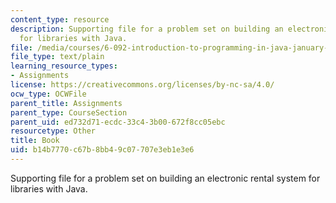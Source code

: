 ```yaml
---
content_type: resource
description: Supporting file for a problem set on building an electronic rental system
  for libraries with Java.
file: /media/courses/6-092-introduction-to-programming-in-java-january-iap-2010/b14b7770c67b8bb49c07707e3eb1e3e6_Book.java
file_type: text/plain
learning_resource_types:
- Assignments
license: https://creativecommons.org/licenses/by-nc-sa/4.0/
ocw_type: OCWFile
parent_title: Assignments
parent_type: CourseSection
parent_uid: ed732d71-ecdc-33c4-3b00-672f8cc05ebc
resourcetype: Other
title: Book
uid: b14b7770-c67b-8bb4-9c07-707e3eb1e3e6
---
```

Supporting file for a problem set on building an electronic rental system for libraries with Java.